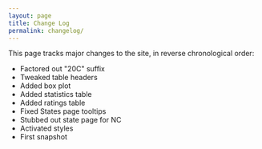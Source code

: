 ```yaml
---
layout: page
title: Change Log
permalink: changelog/
---
```


This page tracks major changes to the site, in reverse chronological order:

- Factored out "20C" suffix
- Tweaked table headers
- Added box plot
- Added statistics table
- Added ratings table
- Fixed States page tooltips
- Stubbed out state page for NC
- Activated styles
- First snapshot